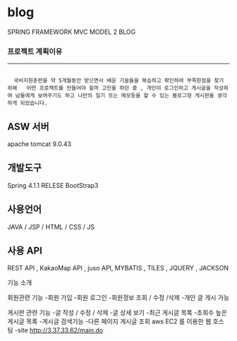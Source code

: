 # blog
SPRING FRAMEWORK  MVC MODEL 2 BLOG

### 프로젝트 계획이유
-----------------------
```

  국비지원훈련을 약 5개월동안 받으면서 배운 기술들을 복습하고 확인하여 부족한점을 찾기 위해   어떤 프로젝트를 만들어야 할까 고민을 하던 중 , 개인이 로그인하고 게시글을 작성하여 남들에게 보여주기도 하고 나만의 일기 또는 메모등을 할 수 있는 블로그형 게시판을 생각하게 되었습니다.
```

## ASW 서버
apache tomcat 9.0.43

## 개발도구
Spring 4.1.1 RELESE
BootStrap3

## 사용언어 

JAVA / JSP / HTML / CSS / JS

## 사용 API

REST API , KakaoMap API , juso API, MYBATIS , TILES , JQUERY ,  JACKSON


기능 소개 

회원관련 기능 
-회원 가입
-회원 로그인
-회원정보 조회 / 수정 /삭제
-개인 글 게시 가능

게시판 관련 기능
-글 작성 / 수정 / 삭제
-글 상세 보기
-최근 게시글 목록
-조회수 높은 게시글 목록
-게시글 검색기능
-다른 페이지 게시글 조회 
aws EC2 를 이용한 웹 호스팅 
-site 
http://3.37.33.62/main.do
